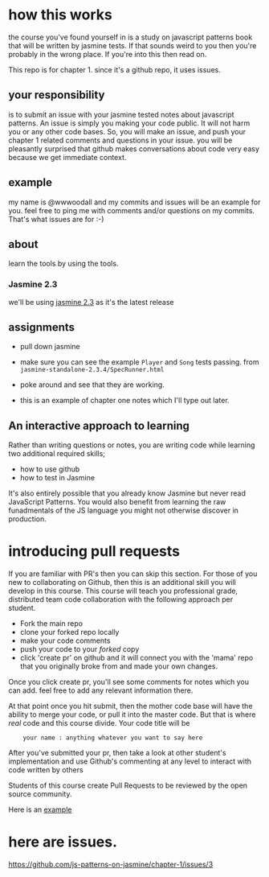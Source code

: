 # how this works

the course you've found yourself in is a study on javascript patterns book that will be written by jasmine tests. If that sounds weird to you then you're probably in the wrong place. If you're into this then read on.

This repo is for chapter 1.
since it's a github repo, it uses issues.


## your responsibility

is to submit an issue with your jasmine tested notes about javascript patterns. An issue is simply you making your code public. It will not harm you or any other code bases. So, you will make an issue, and push your chapter 1 related comments and questions in your issue. you will be pleasantly surprised that github makes conversations about code very easy because we get immediate context.

## example

my name is @wwwoodall and my commits and issues will be an example for you. feel free to ping me with comments and/or questions on my commits. That's what issues are for :-)

## about

learn the tools by using the tools.

### Jasmine 2.3

we'll be using [jasmine 2.3](https://github.com/jasmine/jasmine/releases) as it's the latest release

## assignments
- pull down jasmine
- make sure you can see the example `Player` and `Song` tests passing. from `jasmine-standalone-2.3.4/SpecRunner.html`
- poke around and see that they are working.

- this is an example of chapter one notes which I'll type out later.

## An interactive approach to learning

Rather than writing questions or notes, you are writing code while learning two additional required skills;
- how to use github
- how to test in Jasmine

It's also entirely possible that you already know Jasmine but never read JavaScript Patterns. You would also benefit from learning the raw funadmentals of the JS language you might not otherwise discover in production.

# introducing pull requests
If you are familiar with PR's then you can skip this section. For those of you new to collaborating on Github, then this is an additional skill you will develop in this course. This course will teach you professional grade, distributed team code collaboration with the following approach per student.

- Fork the main repo
- clone your forked repo locally
- make your code comments
- push your code to your *forked* copy
- click 'create pr' on github and it will connect you with the 'mama' repo that you originally broke from and made your own changes. 

Once you click create pr, you'll see some comments for notes which you can add. feel free to add any relevant information there.

At that point once you hit submit, then the mother code base will have the ability to merge your code, or pull it into the master code. But that is where _real_ code and this course divide. Your code title will be

```
    your name : anything whatever you want to say here
```

After you've submitted your pr, then take a look at other student's implementation and use Github's commenting at any level to interact with code written by others 

Students of this course create Pull Requests to be reviewed by the open source community. 

Here is an [example](https://github.com/js-patterns-on-jasmine/chapter-1/pull/1)


# here are issues.

https://github.com/js-patterns-on-jasmine/chapter-1/issues/3

